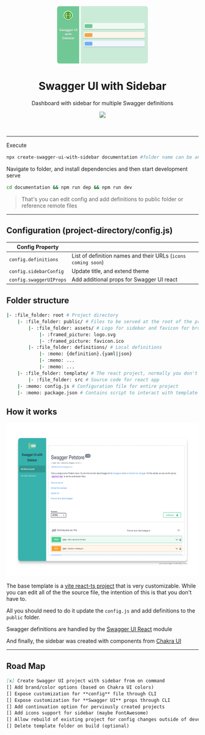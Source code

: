 <p align="center">
<img src="https://raw.githubusercontent.com/dimitriharding/create-swagger-ui-with-sidebar/main/media/logo.svg" height="150">
</p>

<h1 align="center">
Swagger UI with Sidebar
</h1>
<p align="center">
Dashboard with sidebar for multiple Swagger definitions
<p>
<p align="center">
  <a href="https://www.npmjs.com/package/create-swagger-ui-with-sidebar"><img src="https://img.shields.io/npm/v/create-swagger-ui-with-sidebar?color=2C7A7B&label="></a>
<p>
<br/>

---

Execute

```sh
npx create-swagger-ui-with-sidebar documentation #folder name can be anything
```

Navigate to folder, and install dependencies and then start development serve

```sh
cd documentation && npm run dep && npm run dev
```

> That's you can edit config and add definitions to public folder or reference remote files

---

## Configuration (project-directory/config.js)

| Config Property         |                                                               |
| ----------------------- | ------------------------------------------------------------- |
| `config.definitions`    | List of definition names and their URLs (`icons coming soon`) |
| `config.sidebarConfig`  | Update title, and extend theme                                |
| `config.swaggerUIProps` | Add additional props for Swagger UI react                     |

## Folder structure

```bash
|- :file_folder: root # Project directory
    |- :file_folder: public/ # Files to be served at the root of the project
        |- :file_folder: assets/ # Logo for sidebar and favicon for browser
            |- :framed_picture: logo.svg
            |- :framed_picture: favicon.ico
        |- :file_folder: definitions/ # Local definitions
            |- :memo: {definition}.{yaml|json}
            |- :memo: ...
            |- :memo: ...
    |- :file_folder: template/ # The react project, normally you don't need to edit the files here
        |- :file_folder: src # Source code for react app
    |- :memo: config.js # Configuration file for entire project
    |- :memo: package.json # Contains script to interact with template project

```

## How it works

<p align="center">
<img src="https://raw.githubusercontent.com/dimitriharding/create-swagger-ui-with-sidebar/main/media/showcase.svg" height="400">
</p>

The base template is a [vite react-ts project](https://stackblitz.com/edit/vitejs-vite-g3xkbc?file=index.html&terminal=dev) that is very customizable.
While you can edit all of the the source file, the intention of this is that you don't have to.

All you should need to do it update the `config.js` and add definitions to the `public` folder.

Swagger definitions are handled by the [Swagger UI React](https://www.npmjs.com/package/swagger-ui-react) module

And finally, the sidebar was created with components from [Chakra UI](https://chakra-ui.com/)

---

## Road Map

```md
[x] Create Swagger UI project with sidebar from on command
[] Add brand/color options (based on Chakra UI colors)
[] Expose customization for **config** file through CLI
[] Expose customization for **Swagger UI** props through CLI
[] Add continuation option for perviously created projects
[] Add icons support for sidebar (maybe FontAwesome)
[] Allow rebuild of existing project for config changes outside of development
[] Delete template folder on build (optional)
```
